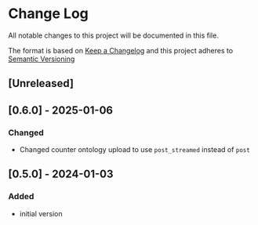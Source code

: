# Change Log

All notable changes to this project will be documented in this file.

The format is based on [Keep a Changelog](http://keepachangelog.com/) and this project adheres to [Semantic Versioning](https://semver.org/)

## [Unreleased]

## [0.6.0] - 2025-01-06

### Changed

- Changed counter ontology upload to use `post_streamed` instead of `post`

## [0.5.0] - 2024-01-03

### Added

- initial version

